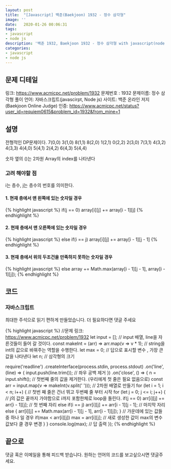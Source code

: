 ```yaml
---
layout: post
title:  "[Javascript] 백준(Baekjoon) 1932 - 정수 삼각형"
image: ''
date:   2020-01-26 00:06:31
tags:
- javascript
- node js
description: '백준 1932, Baekjoon 1932 - 정수 삼각형 with javascript(node js)'
categories:
- javascript
- node js
---
```


## 문제 디테일
링크: https://www.acmicpc.net/problem/1932
문제번호 : 1932
문제이름: 정수 삼각형
풀이 언어: 자바스크립트(javascirpt, Node js)
사이트: 백준 온라인 저지 (Baekjoon Online Judge)
인증: https://www.acmicpc.net/status?user_id=requiem0615&problem_id=1932&from_mine=1

## 설명
전형적인 DP문제이다.
                7(0,0)
            3(1,0)   8(1,1)
        8(2,0)   1(2,1)   0(2,2)
    2(3,0)   7(3,1)   4(3,2)   4(3,3)
4(4,0)   5(4,1)   2(4,2)   6(4,3)   5(4,4)

숫자 옆의 ()는 2차원 Array의 index를 나타낸다

### 고려 해야할 점
i는 층수, j는 층수의 번호를 의미한다.
#### 1. 현재 층에서 맨 왼쪽에 있는 숫자일 경우

{% highlight javascript %}
if(j == 0) array[i][j] += array[i - 1][j]
{% endhighlight %}

#### 2. 현재 층에서 맨 오른쪽에 있는 숫자일 경우

{% highlight javascript %}
else if(i == j) array[i][j] += array[i - 1][j - 1]
{% endhighlight %}

#### 3. 현재 층에서 위의 두조건을 만족하지 못하는 숫자일 경우

{% highlight javascript %}
else array += Math.max(array[i - 1][j - 1], array[i - 1][j]);
{% endhighlight %}

## 코드
### 자바스크립트
최대한 주석으로 읽기 편하게 만들었습니다. 더 필요하다면 댓글 주세요

{% highlight javascript %}
//문제 링크: https://www.acmicpc.net/problem/1932
let input = []; // input 배열, line을 자른것들이 들어 갈 것이다.
const makeInt = (arr) => arr.map(v => v * 1); // string을 int의 값으로 바꿔주는 역할을 수행한다.
let max = 0; // 답으로 표시할 변수 , 가장 큰 값을 나타낸다
let n; // 삼각형의 크기

require('readline')
    .createInterface(process.stdin, process.stdout)
    .on('line', (line) => {
        input.push(line.trim()); // 좌우 공백 제거
    })
    .on('close', () => {
        n = input.shift(); // 첫번째 줄의 값을 제거한다. (우리에게 첫 줄은 필요 없음으로)
        const arr = input.map(v => makeInt(v.split(' '))); // 2차원 배열로 만들기
        for (let i = 1; i < n; i++) { // 첫번 째 줄은 건너 뛰고 두번째 줄 부터 시작
            for (let j = 0; j <= i; j++) { // j의 값은 끝까지 가야함으로 i까지 포함한체로 loop을 돌린다.
                if(j == 0) arr[i][j] += arr[i - 1][j]; // 첫 번째 자리
                else if(i == j) arr[i][j] += arr[i - 1][j - 1]; // 마지막 자리
                else {
                    arr[i][j] += Math.max(arr[i - 1][j - 1], arr[i - 1][j]);
                } // 가운데에 있는 값들 중 하나 일 경우
                if(max < arr[i][j]) max = arr[i][j]; // 새로 생성한 값이 max의 변수 값보다 클 경우 변경
            }
        }
        console.log(max); // 답 출력
    });
{% endhighlight %}

## 끝으로
댓글 혹은 이메일을 통해 피드백 받습니다. 원하는 언어의 코드를 보고싶으시면 댓글주세요.
